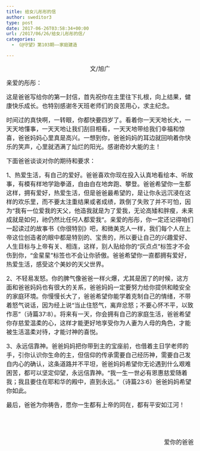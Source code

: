 ```yaml
---
title: 给女儿彤彤的信
author: sweditor3
type: post
date: 2017-06-26T03:58:34+00:00
url: /2017/06/26/给女儿彤彤的信/
categories:
  - 《@守望》第103期——家庭建造

---
```

<p style="text-align: center;">
  <span style="font-size: 12pt;">文/旭广</span>
</p>

<span style="font-size: 12pt;">亲爱的彤彤：</span>

<span style="font-size: 12pt;">这是爸爸写给你的第一封信，首先祝你在主里往下扎根，向上结果，健康快乐成长。也特别感谢冬天班老师们的良苦用心，求主纪念。</span>

<span style="font-size: 12pt;">时间过的真快啊，一转眼，你都快要四岁了。看着你一天天地长大，一天天地懂事，一天天地让我们刮目相看，一天天地带给我们幸福和惊喜，爸爸妈妈心里真是高兴。一想到你，爸爸妈妈的耳边就回响着你快乐的笑声，心里就洒满了灿烂的阳光。感谢奇妙大能的主！</span>

<span style="font-size: 12pt;">下面爸爸谈谈对你的期待和要求：</span>

<span style="font-size: 12pt;">1、热爱生活，有自己的爱好。爸爸喜欢你现在投入认真地看绘本、听故事，有模有样地学跆拳道，自由自在地奔跑、攀登。爸爸希望你一生都这样，拥有爱好，热爱生活，但是爸爸最希望的，是让你永远沉浸在这样的欢乐里，而不要太注重结果或者成绩，跌倒了失败了并不可怕，因为“我有一位爱我的天父，他造我就是为了爱我，无论高矮和胖瘦，未来成就是如何，祂仍然比任何人都爱我”。亲爱的彤彤，你一定还记得咱们一起读过的故事书《你很特别》吧，和微美克人一样，我们每个人在上帝这位创造者的眼中都是特别的、宝贵的，所以要让自己的兴趣爱好、人生目标与上帝有关、相连，这样，别人贴给你的“灰点点”标签才不会伤到你，“金星星”标签也不会让你骄傲。爸爸希望你一直都拥有爱好，热爱生活，感受这个美妙的天父世界。</span>

<span style="font-size: 12pt;">2、不轻易发怒。你的脾气像爸爸一样火爆，尤其是困了的时候，这方面和爸爸妈妈也有很大的关系，爸爸妈妈一定要努力给你提供和睦安全的家庭环境。你慢慢长大了，爸爸希望你能学着克制自己的情绪，不带着怒气说话，因为经上说“当止住怒气，离弃忿怒；不要心怀不平，以致作恶”（诗篇37:8）。将来有一天，你会拥有自己的家庭生活，爸爸希望你存慈爱温柔的心，这样才能更好地享受你为人妻为人母的角色，才能被生活温柔对待，才能讨神的喜悦。</span>

<span style="font-size: 12pt;">3、永远信靠神。爸爸妈妈把你带到主的宝座前，也借着主日学老师的手，引你认识你生命的主，但信仰的传承需要自己经历神，需要自己发自内心的确认，这条道路并不平坦，爸爸妈妈希望你无论遇到什么艰难困苦，都可以坚定仰望，永远信靠神。“我一生一世必有恩惠慈爱随着我；我且要住在耶和华的殿中，直到永远。”（诗篇23:6）爸爸妈妈希望你如此。</span>

<span style="font-size: 12pt;">最后，爸爸为你祷告，愿你一生都有上帝的同在，都有平安如江河！</span>

&nbsp;

&nbsp;

<p style="text-align: right;">
  <span style="font-size: 12pt;">爱你的爸爸</span>
</p>